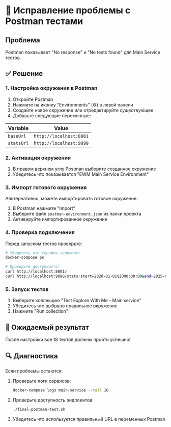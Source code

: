 # 🔧 Исправление проблемы с Postman тестами

## Проблема
Postman показывает "No response" и "No tests found" для Main Service тестов.

## ✅ Решение

### 1. Настройка окружения в Postman

1. Откройте Postman
2. Нажмите на иконку "Environments" (⚙️) в левой панели
3. Создайте новое окружение или отредактируйте существующее
4. Добавьте следующие переменные:

| Variable | Value |
|----------|-------|
| `baseUrl` | `http://localhost:8081` |
| `statsUrl` | `http://localhost:9090` |

### 2. Активация окружения

1. В правом верхнем углу Postman выберите созданное окружение
2. Убедитесь что показывается "EWM Main Service Environment"

### 3. Импорт готового окружения

Альтернативно, можете импортировать готовое окружение:

1. В Postman нажмите "Import"
2. Выберите файл `postman-environment.json` из папки проекта
3. Активируйте импортированное окружение

### 4. Проверка подключения

Перед запуском тестов проверьте:

```bash
# Убедитесь что сервисы запущены:
docker-compose ps

# Проверьте доступность:
curl http://localhost:8081/
curl http://localhost:9090/stats?start=2020-01-01%2000:00:00&end=2025-01-01%2000:00:00
```

### 5. Запуск тестов

1. Выберите коллекцию "Test Explore With Me - Main service"
2. Убедитесь что выбрано правильное окружение
3. Нажмите "Run collection"

## 🎯 Ожидаемый результат

После настройки все 18 тестов должны пройти успешно!

## 🔍 Диагностика

Если проблемы остаются:

1. Проверьте логи сервисов:
   ```bash
   docker-compose logs main-service --tail 10
   ```

2. Проверьте доступность эндпоинтов:
   ```bash
   ./final-postman-test.sh
   ```

3. Убедитесь что используется правильный URL в переменных Postman
